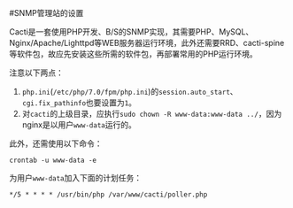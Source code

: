 #SNMP管理站的设置

Cacti是一套使用PHP开发、B/S的SNMP实现，其需要PHP、MySQL、Nginx/Apache/Lighttpd等WEB服务器运行环境，此外还需要RRD、cacti-spine等软件包，故应先安装这些所需的软件包，再部署常用的PHP运行环境。

注意以下两点：

1. `php.ini`(`/etc/php/7.0/fpm/php.ini`)的`session.auto_start`、`cgi.fix_pathinfo`也要设置为`1`。
2. 对`cacti`的上级目录，应执行`sudo chown -R www-data:www-data ../`，因为nginx是以用户`www-data`运行的。

此外，还需使用以下命令：

```
crontab -u www-data -e
```

为用户`www-data`加入下面的计划任务：

```
*/5 * * * * /usr/bin/php /var/www/cacti/poller.php
```

